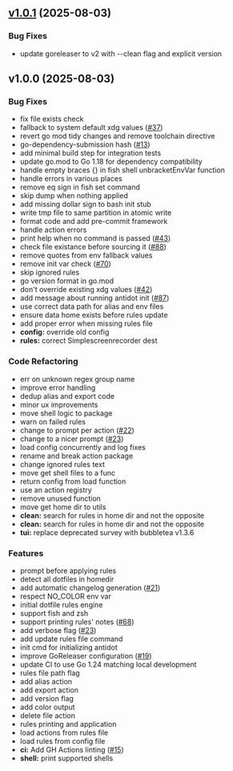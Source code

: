 
<a name="v1.0.1"></a>
## [v1.0.1](https://github.com/Bad3r/antidot-home/compare/v1.0.0...v1.0.1) (2025-08-03)

### Bug Fixes

* update goreleaser to v2 with --clean flag and explicit version


<a name="v1.0.0"></a>
## v1.0.0 (2025-08-03)

### Bug Fixes

* fix file exists check
* fallback to system default xdg values ([#37](https://github.com/Bad3r/antidot-home/issues/37))
* revert go mod tidy changes and remove toolchain directive
* go-dependency-submission hash ([#13](https://github.com/Bad3r/antidot-home/issues/13))
* add minimal build step for integration tests
* update go.mod to Go 1.18 for dependency compatibility
* handle empty braces {} in fish shell unbracketEnvVar function
* handle errors in various places
* remove eq sign in fish set command
* skip dump when nothing applied
* add missing dollar sign to bash init stub
* write tmp file to same partition in atomic write
* format code and add pre-commit framework
* handle action errors
* print help when no command is passed ([#43](https://github.com/Bad3r/antidot-home/issues/43))
* check file existance before sourcing it ([#88](https://github.com/Bad3r/antidot-home/issues/88))
* remove quotes from env fallback values
* remove init var check ([#70](https://github.com/Bad3r/antidot-home/issues/70))
* skip ignored rules
* go version format in go.mod
* don't override existing xdg values ([#42](https://github.com/Bad3r/antidot-home/issues/42))
* add message about running antidot init ([#87](https://github.com/Bad3r/antidot-home/issues/87))
* use correct data path for alias and env files
* ensure data home exists before rules update
* add proper error when missing rules file
* **config:** override old config
* **rules:** correct Simplescreenrecorder dest

### Code Refactoring

* err on unknown regex group name
* improve error handling
* dedup alias and export code
* minor ux improvements
* move shell logic to package
* warn on failed rules
* change to prompt per action ([#22](https://github.com/Bad3r/antidot-home/issues/22))
* change to a nicer prompt ([#23](https://github.com/Bad3r/antidot-home/issues/23))
* load config concurrently and log fixes
* rename and break action package
* change ignored rules text
* move get shell files to a func
* return config from load function
* use an action registry
* remove unused function
* move get home dir to utils
* **clean:** search for rules in home dir and not the opposite
* **clean:** search for rules in home dir and not the opposite
* **tui:** replace deprecated survey with bubbletea v1.3.6

### Features

* prompt before applying rules
* detect all dotfiles in homedir
* add automatic changelog generation ([#21](https://github.com/Bad3r/antidot-home/issues/21))
* respect NO_COLOR env var
* initial dotfile rules engine
* support fish and zsh
* support printing rules' notes ([#68](https://github.com/Bad3r/antidot-home/issues/68))
* add verbose flag ([#23](https://github.com/Bad3r/antidot-home/issues/23))
* add update rules file command
* init cmd for initializing antidot
* improve GoReleaser configuration ([#19](https://github.com/Bad3r/antidot-home/issues/19))
* update CI to use Go 1.24 matching local development
* rules file path flag
* add alias action
* add export action
* add version flag
* add color output
* delete file action
* rules printing and application
* load actions from rules file
* load rules from config file
* **ci:** Add GH Actions linting ([#15](https://github.com/Bad3r/antidot-home/issues/15))
* **shell:** print supported shells

